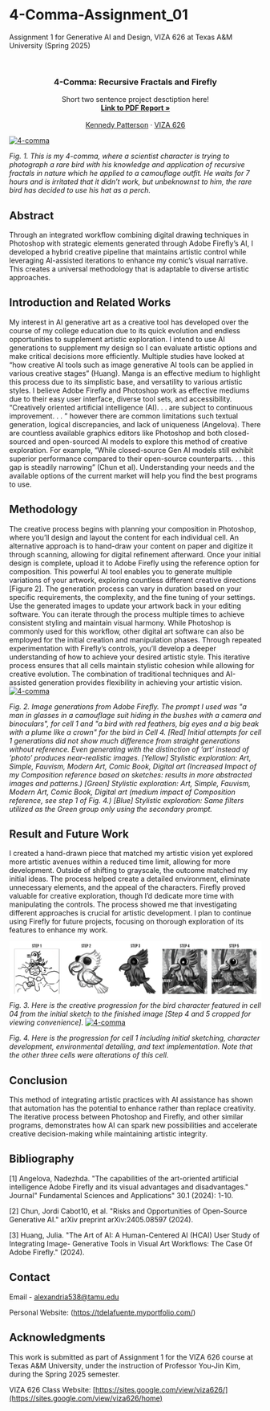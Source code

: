 # 4-Comma-Assignment_01
Assignment 1 for Generative AI and Design, VIZA 626 at Texas A&amp;M University (Spring 2025)

<!-- Improved compatibility of back to top link: See: https://github.com/othneildrew/Best-README-Template/pull/73 -->
<a id="readme-top"></a>

<!-- PROJECT SHIELDS -->
<!--
*** I'm using markdown "reference style" links for readability.
*** Reference links are enclosed in brackets [ ] instead of parentheses ( ).
*** See the bottom of this document for the declaration of the reference variables
*** for contributors-url, forks-url, etc. This is an optional, concise syntax you may use.
*** https://www.markdownguide.org/basic-syntax/#reference-style-links
-->




<!-- PROJECT LOGO -->
<br />
<div align="center">
  </a>

  <h3 align="center">4-Comma: Recursive Fractals and Firefly</h3>

  <p align="center">
    Short two sentence project desctiption here!
    <br />
    <a href="https://github.com/Alexandria538/4-comma-Assignment_01/blob/main/4-comma-Assignment_01.pdf"><strong>Link to PDF Report »</strong></a>
    <br />
    <br />
    <a href="https://website.com">Kennedy Patterson</a>
    &middot;
    <a href="https://sites.google.com/view/viza626/home">VIZA 626</a>
  </p>
</div>

[![4-comma][images-fig1]](https://example.com)

*Fig. 1. This is my 4-comma, where a scientist character is trying to photograph a rare bird with his knowledge
and application of recursive fractals in nature which he applied to a camouflage outfit. He waits for 7 hours
and is irritated that it didn’t work, but unbeknownst to him, the rare bird has decided to use his hat as a
perch.*

<!-- Abstract -->
## Abstract
Through an integrated workflow combining digital drawing techniques in Photoshop with strategic
elements generated through Adobe Firefly’s AI, I developed a hybrid creative pipeline that maintains
artistic control while leveraging AI-assisted iterations to enhance my comic’s visual narrative. This
creates a universal methodology that is adaptable to diverse artistic approaches.

<!-- Introduction and Related Works -->
## Introduction and Related Works

My interest in AI generative art as a creative tool has developed over the course of my college
education due to its quick evolution and endless opportunities to supplement artistic exploration. I
intend to use AI generations to supplement my design so I can evaluate artistic options and make
critical decisions more efficiently. Multiple studies have looked at “how creative AI tools such as
image generative AI tools can be applied in various creative stages” (Huang). Manga is an effective
medium to highlight this process due to its simplistic base, and versatility to various artistic styles.
I believe Adobe Firefly and Photoshop work as effective mediums due to their easy user interface,
diverse tool sets, and accessibility. “Creatively oriented artificial intelligence (AI). . . are subject
to continuous improvement. . . ” however there are common limitations such textual generation,
logical discrepancies, and lack of uniqueness (Angelova). There are countless available graphics
editors like Photoshop and both closed-sourced and open-sourced AI models to explore this method
of creative exploration. For example, “While closed-source Gen AI models still exhibit superior
performance compared to their open-source counterparts. . . this gap is steadily narrowing” (Chun
et al). Understanding your needs and the available options of the current market will help you find
the best programs to use.


## Methodology
The creative process begins with planning your composition in Photoshop, where you’ll design and
layout the content for each individual cell. An alternative approach is to hand-draw your content on
paper and digitize it through scanning, allowing for digital refinement afterward. Once your initial
design is complete, upload it to Adobe Firefly using the reference option for composition. This
powerful AI tool enables you to generate multiple variations of your artwork, exploring countless
different creative directions [Figure 2]. The generation process can vary in duration based on your
specific requirements, the complexity, and the fine tuning of your settings. Use the generated images
to update your artwork back in your editing software. You can iterate through the process multiple
times to achieve consistent styling and maintain visual harmony. While Photoshop is commonly
used for this workflow, other digital art software can also be employed for the initial creation and
manipulation phases. Through repeated experimentation with Firefly’s controls, you’ll develop a
deeper understanding of how to achieve your desired artistic style. This iterative process ensures
that all cells maintain stylistic cohesion while allowing for creative evolution. The combination
of traditional techniques and AI-assisted generation provides flexibility in achieving your artistic
vision.
[![4-comma][images-fig2]](https://example.com)

*Fig. 2. Image generations from Adobe Firefly. The prompt I used was "a man in glasses in a camouflage suit
hiding in the bushes with a camera and binoculars", for cell 1 and "a bird with red feathers, big eyes and a big
beak with a plume like a crown" for the bird in Cell 4. [Red] Initial attempts for cell 1 generations did not
show much difference from straight generations without reference. Even generating with the distinction of
’art’ instead of ’photo’ produces near-realistic images. [Yellow] Stylistic exploration: Art, Simple, Fauvism,
Modern Art, Comic Book, Digital art (Increased Impact of my Composition reference based on sketches:
results in more abstracted images and patterns.) [Green] Stylistic exploration: Art, Simple, Fauvism, Modern
Art, Comic Book, Digital art (medium impact of Composition reference, see step 1 of Fig. 4.) [Blue]
Stylistic exploration: Same filters utilized as the Green group only using the secondary prompt.*

## Result and Future Work
I created a hand-drawn piece that matched my artistic vision yet explored more artistic avenues
within a reduced time limit, allowing for more development. Outside of shifting to grayscale, the
outcome matched my initial ideas. The process helped create a detailed environment, eliminate
unnecessary elements, and the appeal of the characters. Firefly proved valuable for creative exploration,
though I’d dedicate more time with manipulating the controls. The process showed me
that investigating different approaches is crucial for artistic development. I plan to continue using
Firefly for future projects, focusing on thorough exploration of its features to enhance my work.

[![4-comma][images-fig3]](https://example.com)
*Fig. 3. Here is the creative progression for the bird character featured in cell 04 from the initial sketch to the
finished image [Step 4 and 5 cropped for viewing convenience].*
[![4-comma][images-fig4]](https://example.com)

*Fig. 4. Here is the progression for cell 1 including initial sketching, character development, environmental
detailing, and text implementation. Note that the other three cells were alterations of this cell.*

## Conclusion
This method of integrating artistic practices with AI assistance has shown that automation has the
potential to enhance rather than replace creativity. The iterative process between Photoshop and
Firefly, and other similar programs, demonstrates how AI can spark new possibilities and accelerate
creative decision-making while maintaining artistic integrity.

<!-- Bibliography -->
## Bibliography
[1] Angelova, Nadezhda. "The capabilities of the art-oriented artificial intelligence Adobe Firefly
and its visual advantages and disadvantages." Journal" Fundamental Sciences and Applications"
30.1 (2024): 1-10.

[2] Chun, Jordi Cabot10, et al. "Risks and Opportunities of Open-Source Generative AI." arXiv
preprint arXiv:2405.08597 (2024).

[3] Huang, Julia. "The Art of AI: A Human-Centered AI (HCAI) User Study of Integrating Image-
Generative Tools in Visual Art Workflows: The Case Of Adobe Firefly." (2024).

<!-- CONTACT -->
## Contact

Email - alexandria538@tamu.edu

Personal Website: (https://tdelafuente.myportfolio.com/)




<!-- ACKNOWLEDGMENTS -->
## Acknowledgments

This work is submitted as part of Assignment 1 for the VIZA 626 course at Texas A&M University, under the instruction of Professor You-Jin Kim, during the Spring 2025 semester.

VIZA 626 Class Website: [https://sites.google.com/view/viza626/](https://sites.google.com/view/viza626/home)

<!-- MARKDOWN LINKS & IMAGES -->
<!-- https://www.markdownguide.org/basic-syntax/#reference-style-links -->
[contributors-shield]: https://img.shields.io/github/contributors/othneildrew/Best-README-Template.svg?style=for-the-badge
[contributors-url]: https://github.com/othneildrew/Best-README-Template/graphs/contributors
[forks-shield]: https://img.shields.io/github/forks/othneildrew/Best-README-Template.svg?style=for-the-badge
[forks-url]: https://github.com/othneildrew/Best-README-Template/network/members
[stars-shield]: https://img.shields.io/github/stars/othneildrew/Best-README-Template.svg?style=for-the-badge
[stars-url]: https://github.com/othneildrew/Best-README-Template/stargazers
[issues-shield]: https://img.shields.io/github/issues/othneildrew/Best-README-Template.svg?style=for-the-badge
[issues-url]: https://github.com/othneildrew/Best-README-Template/issues
[license-shield]: https://img.shields.io/github/license/othneildrew/Best-README-Template.svg?style=for-the-badge
[license-url]: https://github.com/othneildrew/Best-README-Template/blob/master/LICENSE.txt
[linkedin-shield]: https://img.shields.io/badge/-LinkedIn-black.svg?style=for-the-badge&logo=linkedin&colorB=555
[linkedin-url]: https://linkedin.com/in/othneildrew
[product-screenshot]: images/screenshot.png
[images-fig1]: fig1.png
[images-fig2]: fig2.png
[images-fig3]: fig3.png
[images-fig4]: fig4.png
[images-fig5]: images/fig5.png
[images-fig6]: images/fig6.png
[Next.js]: https://img.shields.io/badge/next.js-000000?style=for-the-badge&logo=nextdotjs&logoColor=white
[Next-url]: https://nextjs.org/
[React.js]: https://img.shields.io/badge/React-20232A?style=for-the-badge&logo=react&logoColor=61DAFB
[React-url]: https://reactjs.org/
[Vue.js]: https://img.shields.io/badge/Vue.js-35495E?style=for-the-badge&logo=vuedotjs&logoColor=4FC08D
[Vue-url]: https://vuejs.org/
[Angular.io]: https://img.shields.io/badge/Angular-DD0031?style=for-the-badge&logo=angular&logoColor=white
[Angular-url]: https://angular.io/
[Svelte.dev]: https://img.shields.io/badge/Svelte-4A4A55?style=for-the-badge&logo=svelte&logoColor=FF3E00
[Svelte-url]: https://svelte.dev/
[Laravel.com]: https://img.shields.io/badge/Laravel-FF2D20?style=for-the-badge&logo=laravel&logoColor=white
[Laravel-url]: https://laravel.com
[Bootstrap.com]: https://img.shields.io/badge/Bootstrap-563D7C?style=for-the-badge&logo=bootstrap&logoColor=white
[Bootstrap-url]: https://getbootstrap.com
[JQuery.com]: https://img.shields.io/badge/jQuery-0769AD?style=for-the-badge&logo=jquery&logoColor=white
[JQuery-url]: https://jquery.com
